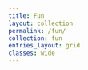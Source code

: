 ```yaml
---
title: Fun
layout: collection
permalink: /fun/
collection: fun
entries_layout: grid
classes: wide
---
```



